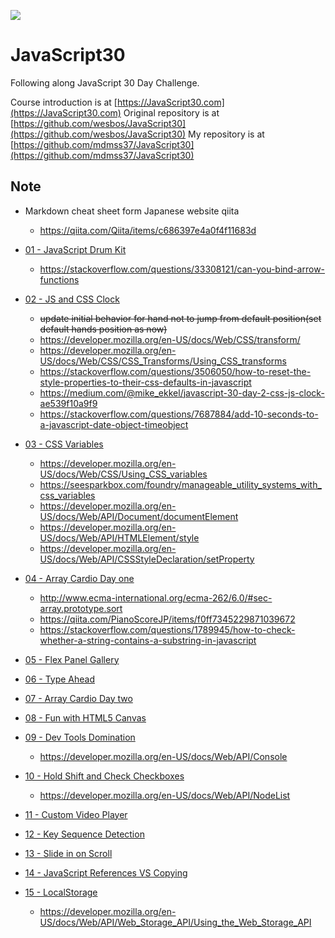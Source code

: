 ![](https://javascript30.com/images/JS3-social-share.png)

# JavaScript30

Following along JavaScript 30 Day Challenge.

Course introduction is at [https://JavaScript30.com](https://JavaScript30.com)
Original repository is at [https://github.com/wesbos/JavaScript30](https://github.com/wesbos/JavaScript30)
My repository is at [https://github.com/mdmss37/JavaScript30](https://github.com/mdmss37/JavaScript30)

## Note

* Markdown cheat sheet form Japanese website qiita

  * https://qiita.com/Qiita/items/c686397e4a0f4f11683d

* [01 - JavaScript Drum Kit](https://mdmss37.github.io/JavaScript30/01%20-%20JavaScript%20Drum%20Kit/)

  * https://stackoverflow.com/questions/33308121/can-you-bind-arrow-functions

* [02 - JS and CSS Clock](https://mdmss37.github.io/JavaScript30/02%20-%20JS%20and%20CSS%20Clock/)

  * ~~update initial behavior for hand not to jump from default position(set default hands position as now)~~
  * <https://developer.mozilla.org/en-US/docs/Web/CSS/transform/>
  * https://developer.mozilla.org/en-US/docs/Web/CSS/CSS_Transforms/Using_CSS_transforms
  * https://stackoverflow.com/questions/3506050/how-to-reset-the-style-properties-to-their-css-defaults-in-javascript
  * https://medium.com/@mike_ekkel/javascript-30-day-2-css-js-clock-ae539f10a9f9
  * https://stackoverflow.com/questions/7687884/add-10-seconds-to-a-javascript-date-object-timeobject

* [03 - CSS Variables](https://mdmss37.github.io/JavaScript30/03%20-%20CSS%20Variables/)

  * https://developer.mozilla.org/en-US/docs/Web/CSS/Using_CSS_variables
  * https://seesparkbox.com/foundry/manageable_utility_systems_with_css_variables
  * https://developer.mozilla.org/en-US/docs/Web/API/Document/documentElement
  * https://developer.mozilla.org/en-US/docs/Web/API/HTMLElement/style
  * https://developer.mozilla.org/en-US/docs/Web/API/CSSStyleDeclaration/setProperty

* [04 - Array Cardio Day one](https://mdmss37.github.io/JavaScript30/04%20-%20Array%20Cardio%20Day%20one/)

  * http://www.ecma-international.org/ecma-262/6.0/#sec-array.prototype.sort
  * https://qiita.com/PianoScoreJP/items/f0ff7345229871039672
  * https://stackoverflow.com/questions/1789945/how-to-check-whether-a-string-contains-a-substring-in-javascript

* [05 - Flex Panel Gallery](https://mdmss37.github.io/JavaScript30/05%20-%20Flex%20Panel%20Gallery/)
* [06 - Type Ahead](https://mdmss37.github.io/JavaScript30/06%20-%20Type%20Ahead/)
* [07 - Array Cardio Day two](https://mdmss37.github.io/JavaScript30/07%20-%20Array%20Cardio%20Day%20two)
* [08 - Fun with HTML5 Canvas](https://mdmss37.github.io/JavaScript30/08%20-%20Fun%20with%20HTML5%20Canvas/)
* [09 - Dev Tools Domination](https://mdmss37.github.io/JavaScript30/09%20-%20Dev%20Tools%20Domination/)
  * https://developer.mozilla.org/en-US/docs/Web/API/Console
* [10 - Hold Shift and Check Checkboxes](https://mdmss37.github.io/JavaScript30/10%20-%20Hold%20Shift%20and%20Check%20Checkboxes/)
  * https://developer.mozilla.org/en-US/docs/Web/API/NodeList
* [11 - Custom Video Player](https://mdmss37.github.io/JavaScript30/11%20-%20Custom%20Video%20Player/)
* [12 - Key Sequence Detection](https://mdmss37.github.io/JavaScript30/12%20-%20Key%20Sequence%20Detection/)
* [13 - Slide in on Scroll](https://mdmss37.github.io/JavaScript30/13%20-%20Slide%20in%20on%20Scroll/)
* [14 - JavaScript References VS Copying](https://mdmss37.github.io/JavaScript30/14%20-%20JavaScript%20References%20VS%20Copying/)
* [15 - LocalStorage](https://mdmss37.github.io/JavaScript30/15%20-%20LocalStorage/)
  * https://developer.mozilla.org/en-US/docs/Web/API/Web_Storage_API/Using_the_Web_Storage_API